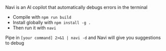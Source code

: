 Navi is an AI copilot that automatically debugs errors in the terminal 

- Compile with `npm run build`
- Install globally with `npm install -g .`
- Then run it with `navi`

Pipe in `[your command] 2>&1 | navi -d` and Navi will give you suggestions to debug
